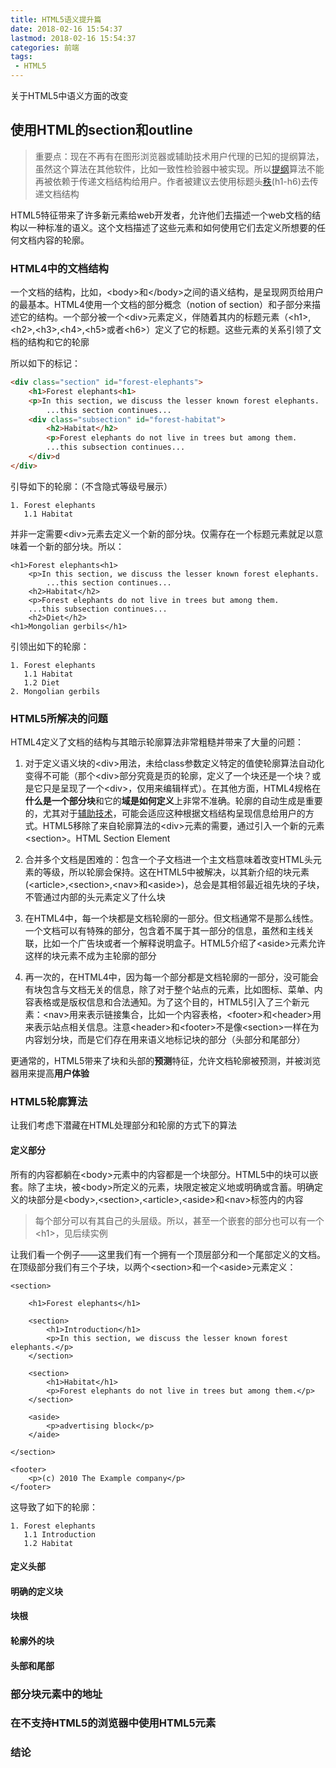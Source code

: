 ```yaml
---
title: HTML5语义提升篇
date: 2018-02-16 15:54:37
lastmod: 2018-02-16 15:54:37
categories: 前端
tags: 
 - HTML5
---
```


关于HTML5中语义方面的改变

<!--more-->

## 使用HTML的section和outline

> 重要点：现在不再有在图形浏览器或辅助技术用户代理的已知的提纲算法，虽然这个算法在其他软件，比如一致性检验器中被实现。所以<a href="https://www.w3.org/TR/html5/sections.html#outline">提纲</a>算法不能再被依赖于传递文档结构给用户。作者被建议去使用标题头<a href="https://www.w3.org/TR/html5/sections.html#rank">秩</a>(h1-h6)去传递文档结构

HTML5特征带来了许多新元素给web开发者，允许他们去描述一个web文档的结构以一种标准的语义。这个文档描述了这些元素和如何使用它们去定义所想要的任何文档内容的轮廓。

### HTML4中的文档结构

一个文档的结构，比如，\<body>和\</body>之间的语义结构，是呈现网页给用户的最基本。HTML4使用一个文档的部分概念（notion of section）和子部分来描述它的结构。一个部分被一个\<div>元素定义，伴随着其内的标题元素（\<h1>,\<h2>,\<h3>,\<h4>,\<h5>或者\<h6>）定义了它的标题。这些元素的关系引领了文档的结构和它的轮廓

所以如下的标记：

```html
<div class="section" id="forest-elephants">
	<h1>Forest elephants<h1>
	<p>In this section, we discuss the lesser known forest elephants.
		...this section continues...
	<div class="subsection" id="forest-habitat">
		<h2>Habitat</h2>
		<p>Forest elephants do not live in trees but among them.
		...this subsection continues...
	</div>d
</div>
```

引导如下的轮廓：（不含隐式等级号展示）

```
1. Forest elephants
   1.1 Habitat
```

并非一定需要\<div>元素去定义一个新的部分块。仅需存在一个标题元素就足以意味着一个新的部分块。所以：

```html5
<h1>Forest elephants<h1>
	<p>In this section, we discuss the lesser known forest elephants.
		...this section continues...
	<h2>Habitat</h2>
	<p>Forest elephants do not live in trees but among them.
	...this subsection continues...
	<h2>Diet</h2>
<h1>Mongolian gerbils</h1>
```

引领出如下的轮廓：

```
1. Forest elephants
   1.1 Habitat
   1.2 Diet
2. Mongolian gerbils
```

### HTML5所解决的问题

HTML4定义了文档的结构与其暗示轮廓算法非常粗糙并带来了大量的问题：

1. 对于定义语义块的\<div>用法，未给class参数定义特定的值使轮廓算法自动化变得不可能（那个\<div>部分究竟是页的轮廓，定义了一个块还是一个块？或是它只是呈现了一个\<div>，仅用来编辑样式）。在其他方面，HTML4规格在**什么是一个部分块**和它的**域是如何定义**上非常不准确。轮廓的自动生成是重要的，尤其对于<a href="https://en.wikipedia.org/wiki/Assistive_technology">辅助技术</a>，可能会适应这种根据文档结构呈现信息给用户的方式。HTML5移除了来自轮廓算法的\<div>元素的需要，通过引入一个新的元素\<section>。HTML Section Element

2. 合并多个文档是困难的：包含一个子文档进一个主文档意味着改变HTML头元素的等级，所以轮廓会保持。这在HTML5中被解决，以其新介绍的块元素(\<article>,\<section>,\<nav>和\<aside>)，总会是其相邻最近祖先块的子块，不管通过内部的头元素定义了什么块

3. 在HTML4中，每一个块都是文档轮廓的一部分。但文档通常不是那么线性。一个文档可以有特殊的部分，包含着不属于其一部分的信息，虽然和主线关联，比如一个广告块或者一个解释说明盒子。HTML5介绍了\<aside>元素允许这样的块元素不成为主轮廓的部分

4. 再一次的，在HTML4中，因为每一个部分都是文档轮廓的一部分，没可能会有块包含与文档无关的信息，除了对于整个站点的元素，比如图标、菜单、内容表格或是版权信息和合法通知。为了这个目的，HTML5引入了三个新元素：\<nav>用来表示链接集合，比如一个内容表格，\<footer>和\<header>用来表示站点相关信息。注意\<header>和\<footer>不是像\<section>一样在为内容划分块，而是它们存在用来语义地标记块的部分（头部分和尾部分）

更通常的，HTML5带来了块和头部的**预测**特征，允许文档轮廓被预测，并被浏览器用来提高**用户体验**

### HTML5轮廓算法

让我们考虑下潜藏在HTML处理部分和轮廓的方式下的算法

#### 定义部分

所有的内容都躺在\<body>元素中的内容都是一个块部分。HTML5中的块可以嵌套。除了主块，被\<body>所定义的元素，块限定被定义地或明确或含蓄。明确定义的块部分是\<body>,\<section>,\<article>,\<aside>和\<nav>标签内的内容

> 每个部分可以有其自己的头层级。所以，甚至一个嵌套的部分也可以有一个\<h1>，见后续实例

让我们看一个例子——这里我们有一个拥有一个顶层部分和一个尾部定义的文档。在顶级部分我们有三个子块，以两个\<section>和一个\<aside>元素定义：

```html5
<section>

	<h1>Forest elephants</h1>

	<section>
		<h1>Introduction</h1>
		<p>In this section, we discuss the lesser known forest elephants.</p>
	</section>

	<section>
		<h1>Habitat</h1>
		<p>Forest elephants do not live in trees but among them.</p>
	</section>

	<aside>
		<p>advertising block</p>
	</aide>

</section>

<footer>
	<p>(c) 2010 The Example company</p>
</footer>
```

这导致了如下的轮廓：

```
1. Forest elephants
   1.1 Introduction
   1.2 Habitat
```

#### 定义头部

#### 明确的定义块

#### 块根

#### 轮廓外的块

#### 头部和尾部




### 部分块元素中的地址

### 在不支持HTML5的浏览器中使用HTML5元素

### 结论
